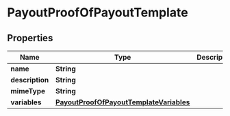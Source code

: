 

# PayoutProofOfPayoutTemplate


## Properties

| Name | Type | Description | Notes |
|------------ | ------------- | ------------- | -------------|
|**name** | **String** |  |  [optional] |
|**description** | **String** |  |  [optional] |
|**mimeType** | **String** |  |  [optional] |
|**variables** | [**PayoutProofOfPayoutTemplateVariables**](PayoutProofOfPayoutTemplateVariables.md) |  |  [optional] |



